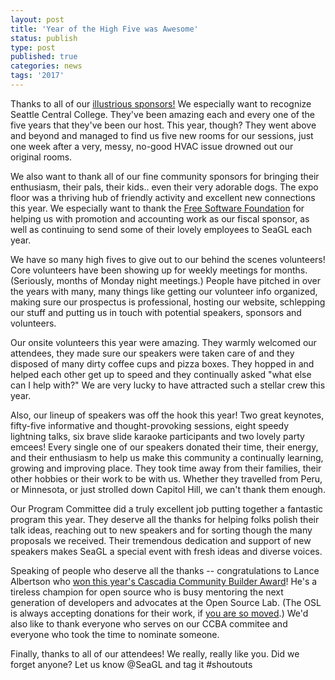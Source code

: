 ```yaml
---
layout: post
title: 'Year of the High Five was Awesome'
status: publish
type: post
published: true
categories: news
tags: '2017'
---
```


Thanks to all of our [illustrious sponsors!](https://seagl.org/sponsors/2017.html) We especially want to recognize Seattle Central College. They've been amazing each and every one of the five years that they've been our host. This year, though? They went above and beyond and managed to find us five new rooms for our sessions, just one week after a very, messy, no-good HVAC issue drowned out our original rooms. 

We also want to thank all of our fine community sponsors for bringing their enthusiasm, their pals, their kids.. even their very adorable dogs. The expo floor was a thriving hub of friendly activity and excellent new connections this year. We especially want to thank the [Free Software Foundation](https://www.fsf.org/) for helping us with promotion and accounting work as our fiscal sponsor, as well as continuing to send some of their lovely employees to SeaGL each year. 

We have so many high fives to give out to our behind the scenes volunteers! Core volunteers have been showing up for weekly meetings for months. (Seriously, months of Monday night meetings.) People have pitched in over the years with many, many things like getting our volunteer info organized, making sure our prospectus is professional, hosting our website, schlepping our stuff and putting us in touch with potential speakers, sponsors and volunteers. 

Our onsite volunteers this year were amazing. They warmly welcomed our attendees, they made sure our speakers were taken care of and they disposed of many dirty coffee cups and pizza boxes. They hopped in and helped each other get up to speed and they continually asked "what else can I help with?" We are very lucky to have attracted such a stellar crew this year. 

Also, our lineup of speakers was off the hook this year! Two great keynotes, fifty-five informative and thought-provoking sessions, eight speedy lightning talks, six brave slide karaoke participants and two lovely party emcees! Every single one of our speakers donated their time, their energy, and their enthusiasm to help us make this community a continually learning, growing and improving place. They took time away from their families, their other hobbies or their work to be with us. Whether they travelled from Peru, or Minnesota, or just strolled down Capitol Hill, we can't thank them enough. 

Our Program Committee did a truly excellent job putting together a fantastic program this year. They deserve all the thanks for helping folks polish their talk ideas, reaching out to new speakers and for sorting though the many proposals we received. Their tremendous dedication and support of new speakers makes SeaGL a special event with fresh ideas and diverse voices. 

Speaking of people who deserve all the thanks -- congratulations to Lance Albertson who [won this year's Cascadia Community Builder Award](https://opensource.com/article/17/10/cascadia-community-builder-award)! He's a tireless champion for open source who is busy mentoring the next generation of developers and advocates at the Open Source Lab. (The OSL is always accepting donations for their work, if [you are so moved](https://osuosl.org/donate/).) We'd also like to thank everyone who serves on our CCBA commitee and everyone who took the time to nominate someone. 

Finally, thanks to all of our attendees! We really, really like you. 
Did we forget anyone? Let us know @SeaGL and tag it #shoutouts 

